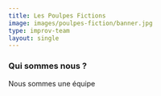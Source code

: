 ```yaml
---
title: Les Poulpes Fictions
image: images/poulpes-fiction/banner.jpg
type: improv-team
layout: single
---
```


### Qui sommes nous ?

Nous sommes une équipe


